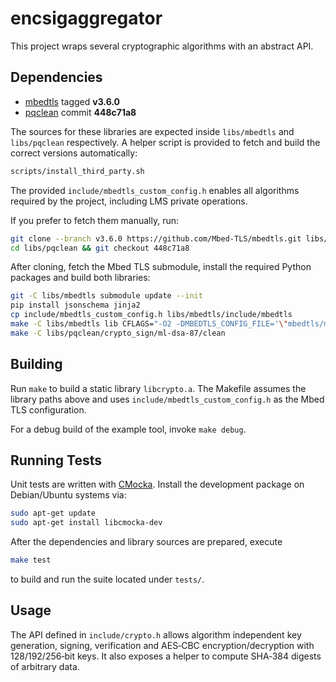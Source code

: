 # encsigaggregator

This project wraps several cryptographic algorithms with an abstract API.

## Dependencies

- [mbedtls](https://github.com/Mbed-TLS/mbedtls) tagged **v3.6.0**
- [pqclean](https://github.com/pqclean/pqclean) commit **448c71a8**

The sources for these libraries are expected inside `libs/mbedtls` and
`libs/pqclean` respectively. A helper script is provided to fetch and build
the correct versions automatically:

```sh
scripts/install_third_party.sh
```

The provided `include/mbedtls_custom_config.h` enables all algorithms
required by the project, including LMS private operations.

If you prefer to fetch them manually, run:

```sh
git clone --branch v3.6.0 https://github.com/Mbed-TLS/mbedtls.git libs/mbedtls
cd libs/pqclean && git checkout 448c71a8
```

After cloning, fetch the Mbed TLS submodule, install the required Python
packages and build both libraries:

```sh
git -C libs/mbedtls submodule update --init
pip install jsonschema jinja2
cp include/mbedtls_custom_config.h libs/mbedtls/include/mbedtls
make -C libs/mbedtls lib CFLAGS="-O2 -DMBEDTLS_CONFIG_FILE='\"mbedtls/mbedtls_custom_config.h\"'"
make -C libs/pqclean/crypto_sign/ml-dsa-87/clean
```

## Building

Run `make` to build a static library `libcrypto.a`.
The Makefile assumes the library paths above and uses
`include/mbedtls_custom_config.h` as the Mbed TLS configuration.

For a debug build of the example tool, invoke `make debug`.

## Running Tests

Unit tests are written with [CMocka](https://cmocka.org). Install the
development package on Debian/Ubuntu systems via:

```sh
sudo apt-get update
sudo apt-get install libcmocka-dev
```

After the dependencies and library sources are prepared, execute

```sh
make test
```

to build and run the suite located under `tests/`.

## Usage

The API defined in `include/crypto.h` allows algorithm independent key
generation, signing, verification and AES‑CBC encryption/decryption with
128/192/256‑bit keys.
It also exposes a helper to compute SHA‑384 digests of arbitrary data.
